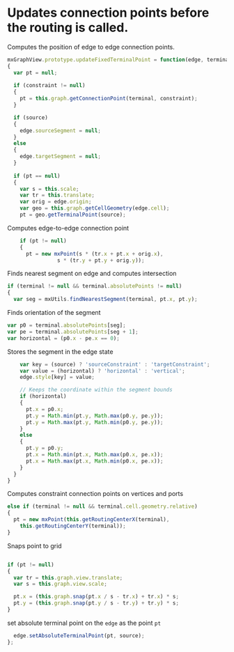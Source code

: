 # Updates connection points before the routing is called.

Computes the position of edge to edge connection points.

```js
mxGraphView.prototype.updateFixedTerminalPoint = function(edge, terminal, source, constraint)
{
  var pt = null;
  
  if (constraint != null)
  {
    pt = this.graph.getConnectionPoint(terminal, constraint);
  }

  if (source)
  {
    edge.sourceSegment = null;
  }
  else
  {
    edge.targetSegment = null;
  }
  
  if (pt == null)
  {
    var s = this.scale;
    var tr = this.translate;
    var orig = edge.origin;
    var geo = this.graph.getCellGeometry(edge.cell);
    pt = geo.getTerminalPoint(source);
```

Computes edge-to-edge connection point

```js 
    if (pt != null)
    {
      pt = new mxPoint(s * (tr.x + pt.x + orig.x),
                s * (tr.y + pt.y + orig.y));
```

Finds nearest segment on edge and computes intersection

```js
if (terminal != null && terminal.absolutePoints != null)
{
  var seg = mxUtils.findNearestSegment(terminal, pt.x, pt.y);
```

Finds orientation of the segment

```js
var p0 = terminal.absolutePoints[seg];
var pe = terminal.absolutePoints[seg + 1];
var horizontal = (p0.x - pe.x == 0);
```

Stores the segment in the edge state

```js
    var key = (source) ? 'sourceConstraint' : 'targetConstraint';
    var value = (horizontal) ? 'horizontal' : 'vertical';
    edge.style[key] = value;

    // Keeps the coordinate within the segment bounds
    if (horizontal)
    {
      pt.x = p0.x;
      pt.y = Math.min(pt.y, Math.max(p0.y, pe.y));
      pt.y = Math.max(pt.y, Math.min(p0.y, pe.y));
    }
    else
    {
      pt.y = p0.y;
      pt.x = Math.min(pt.x, Math.max(p0.x, pe.x));
      pt.x = Math.max(pt.x, Math.min(p0.x, pe.x));
    }
  }
}
```

Computes constraint connection points on vertices and ports

```js
else if (terminal != null && terminal.cell.geometry.relative)
{
  pt = new mxPoint(this.getRoutingCenterX(terminal),
    this.getRoutingCenterY(terminal));
}
```

Snaps point to grid

```js

if (pt != null)
{
  var tr = this.graph.view.translate;
  var s = this.graph.view.scale;

  pt.x = (this.graph.snap(pt.x / s - tr.x) + tr.x) * s;
  pt.y = (this.graph.snap(pt.y / s - tr.y) + tr.y) * s;
}
```

set absolute terminal point on the `edge` as the point `pt`

```js
  edge.setAbsoluteTerminalPoint(pt, source);
};
```
